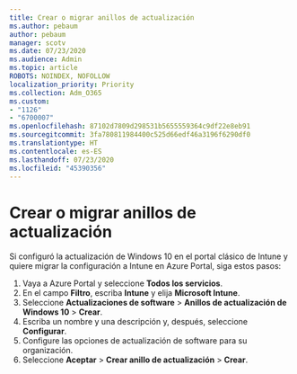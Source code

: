 ```yaml
---
title: Crear o migrar anillos de actualización
ms.author: pebaum
author: pebaum
manager: scotv
ms.date: 07/23/2020
ms.audience: Admin
ms.topic: article
ROBOTS: NOINDEX, NOFOLLOW
localization_priority: Priority
ms.collection: Adm_O365
ms.custom:
- "1126"
- "6700007"
ms.openlocfilehash: 87102d7809d298531b5655559364c9df22e8eb91
ms.sourcegitcommit: 3fa780811984400c525d66edf46a3196f6290df0
ms.translationtype: HT
ms.contentlocale: es-ES
ms.lasthandoff: 07/23/2020
ms.locfileid: "45390356"
---
```

# <a name="create-or-migrate-update-rings"></a>Crear o migrar anillos de actualización

Si configuró la actualización de Windows 10 en el portal clásico de Intune y quiere migrar la configuración a Intune en Azure Portal, siga estos pasos:

1.  Vaya a Azure Portal y seleccione **Todos los servicios**.
2.  En el campo **Filtro**, escriba **Intune** y elija **Microsoft Intune**.
3.  Seleccione **Actualizaciones de software**  >  **Anillos de actualización de Windows 10**  >  **Crear**.
4.  Escriba un nombre y una descripción y, después, seleccione **Configurar**.
5.  Configure las opciones de actualización de software para su organización.
6.  Seleccione **Aceptar** > **Crear anillo de actualización** > **Crear**.